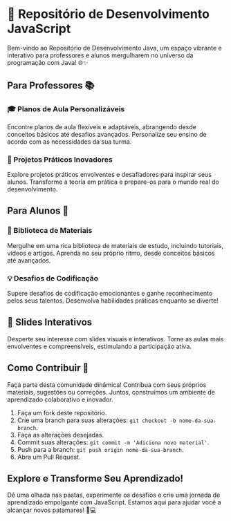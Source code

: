 # 🚀 Repositório de Desenvolvimento JavaScript

Bem-vindo ao Repositório de Desenvolvimento Java, um espaço vibrante e interativo para professores e alunos mergulharem no universo da programação com Java! 🌐✨

## Para Professores 📚

### 🎓 Planos de Aula Personalizáveis
Encontre planos de aula flexíveis e adaptáveis, abrangendo desde conceitos básicos até desafios avançados. Personalize seu ensino de acordo com as necessidades da sua turma.

### 🚀 Projetos Práticos Inovadores
Explore projetos práticos envolventes e desafiadores para inspirar seus alunos. Transforme a teoria em prática e prepare-os para o mundo real do desenvolvimento.

## Para Alunos 🚀

### 📖 Biblioteca de Materiais
Mergulhe em uma rica biblioteca de materiais de estudo, incluindo tutoriais, vídeos e artigos. Aprenda no seu próprio ritmo, desde conceitos básicos até avançados.

### 💡 Desafios de Codificação
Supere desafios de codificação emocionantes e ganhe reconhecimento pelos seus talentos. Desenvolva habilidades práticas enquanto se diverte!

## 🌈 Slides Interativos
Desperte seu interesse com slides visuais e interativos. Torne as aulas mais envolventes e compreensíveis, estimulando a participação ativa.

## Como Contribuir 🤝

Faça parte desta comunidade dinâmica! Contribua com seus próprios materiais, sugestões ou correções. Juntos, construímos um ambiente de aprendizado colaborativo e inovador.

1. Faça um fork deste repositório.
2. Crie uma branch para suas alterações: `git checkout -b nome-da-sua-branch`.
3. Faça as alterações desejadas.
4. Commit suas alterações: `git commit -m 'Adiciona novo material'`.
5. Push para a branch: `git push origin nome-da-sua-branch`.
6. Abra um Pull Request.

## Explore e Transforme Seu Aprendizado!

Dê uma olhada nas pastas, experimente os desafios e crie uma jornada de aprendizado empolgante com JavaScript. Estamos aqui para ajudar você a alcançar novos patamares! 🚀💻


